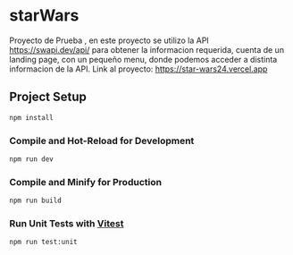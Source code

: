 # starWars
Proyecto de Prueba , en este proyecto se utilizo la API https://swapi.dev/api/ para obtener la informacion requerida, cuenta de un landing page, con un pequeño menu, donde podemos acceder a distinta informacion de la API.
Link al proyecto: https://star-wars24.vercel.app 

## Project Setup
```sh
npm install
```

### Compile and Hot-Reload for Development

```sh
npm run dev
```

### Compile and Minify for Production

```sh
npm run build
```

### Run Unit Tests with [Vitest](https://vitest.dev/)

```sh
npm run test:unit
```
